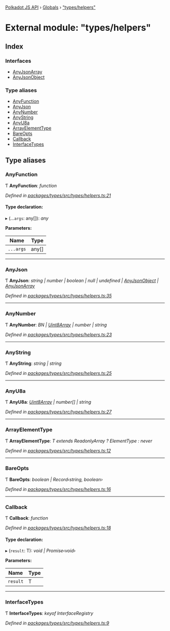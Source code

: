 [Polkadot JS API](../README.md) › [Globals](../globals.md) › ["types/helpers"](_types_helpers_.md)

# External module: "types/helpers"

## Index

### Interfaces

* [AnyJsonArray](../interfaces/_types_helpers_.anyjsonarray.md)
* [AnyJsonObject](../interfaces/_types_helpers_.anyjsonobject.md)

### Type aliases

* [AnyFunction](_types_helpers_.md#anyfunction)
* [AnyJson](_types_helpers_.md#anyjson)
* [AnyNumber](_types_helpers_.md#anynumber)
* [AnyString](_types_helpers_.md#anystring)
* [AnyU8a](_types_helpers_.md#anyu8a)
* [ArrayElementType](_types_helpers_.md#arrayelementtype)
* [BareOpts](_types_helpers_.md#bareopts)
* [Callback](_types_helpers_.md#callback)
* [InterfaceTypes](_types_helpers_.md#interfacetypes)

## Type aliases

###  AnyFunction

Ƭ **AnyFunction**: *function*

*Defined in [packages/types/src/types/helpers.ts:21](https://github.com/polkadot-js/api/blob/ad2939cc4f/packages/types/src/types/helpers.ts#L21)*

#### Type declaration:

▸ (...`args`: any[]): *any*

**Parameters:**

Name | Type |
------ | ------ |
`...args` | any[] |

___

###  AnyJson

Ƭ **AnyJson**: *string | number | boolean | null | undefined | [AnyJsonObject](../interfaces/_types_helpers_.anyjsonobject.md) | [AnyJsonArray](../interfaces/_types_helpers_.anyjsonarray.md)*

*Defined in [packages/types/src/types/helpers.ts:35](https://github.com/polkadot-js/api/blob/ad2939cc4f/packages/types/src/types/helpers.ts#L35)*

___

###  AnyNumber

Ƭ **AnyNumber**: *BN | [Uint8Array](../classes/_codec_raw_.raw.md#static-uint8array) | number | string*

*Defined in [packages/types/src/types/helpers.ts:23](https://github.com/polkadot-js/api/blob/ad2939cc4f/packages/types/src/types/helpers.ts#L23)*

___

###  AnyString

Ƭ **AnyString**: *string | string*

*Defined in [packages/types/src/types/helpers.ts:25](https://github.com/polkadot-js/api/blob/ad2939cc4f/packages/types/src/types/helpers.ts#L25)*

___

###  AnyU8a

Ƭ **AnyU8a**: *[Uint8Array](../classes/_codec_raw_.raw.md#static-uint8array) | number[] | string*

*Defined in [packages/types/src/types/helpers.ts:27](https://github.com/polkadot-js/api/blob/ad2939cc4f/packages/types/src/types/helpers.ts#L27)*

___

###  ArrayElementType

Ƭ **ArrayElementType**: *T extends ReadonlyArray<infer ElementType> ? ElementType : never*

*Defined in [packages/types/src/types/helpers.ts:12](https://github.com/polkadot-js/api/blob/ad2939cc4f/packages/types/src/types/helpers.ts#L12)*

___

###  BareOpts

Ƭ **BareOpts**: *boolean | Record‹string, boolean›*

*Defined in [packages/types/src/types/helpers.ts:16](https://github.com/polkadot-js/api/blob/ad2939cc4f/packages/types/src/types/helpers.ts#L16)*

___

###  Callback

Ƭ **Callback**: *function*

*Defined in [packages/types/src/types/helpers.ts:18](https://github.com/polkadot-js/api/blob/ad2939cc4f/packages/types/src/types/helpers.ts#L18)*

#### Type declaration:

▸ (`result`: T): *void | Promise‹void›*

**Parameters:**

Name | Type |
------ | ------ |
`result` | T |

___

###  InterfaceTypes

Ƭ **InterfaceTypes**: *keyof InterfaceRegistry*

*Defined in [packages/types/src/types/helpers.ts:9](https://github.com/polkadot-js/api/blob/ad2939cc4f/packages/types/src/types/helpers.ts#L9)*
